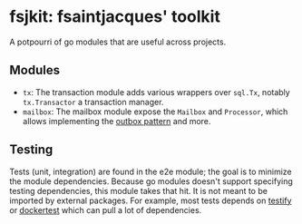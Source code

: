 # fsjkit: fsaintjacques' toolkit

A potpourri of go modules that are useful across projects.

## Modules

- `tx`: The transaction module adds various wrappers over `sql.Tx`, notably
  `tx.Transactor` a transaction manager.
- `mailbox`: The mailbox module expose the `Mailbox` and `Processor`, which allows
  implementing the [outbox pattern](https://microservices.io/patterns/data/transactional-outbox.html) and more.

## Testing

Tests (unit, integration) are found in the e2e module; the goal is to
minimize the module dependencies. Because go modules doesn't support specifying
testing dependencies, this module takes that hit. It is not meant to be imported by
external packages.  For example, most tests depends on [testify](https://github.com/stretchr/testify) or
[dockertest](https://github.com/ory/dockertest) which can pull a lot of dependencies.
